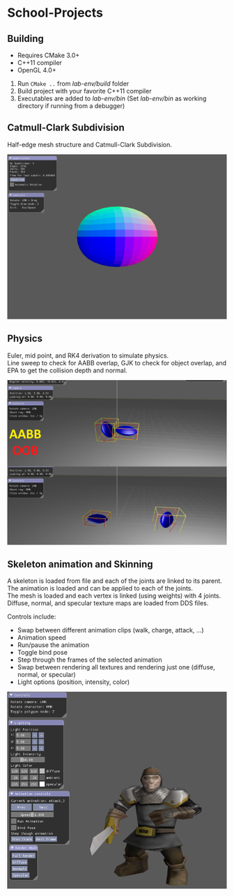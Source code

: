 # School-Projects

## Building
* Requires CMake 3.0+
* C++11 compiler
* OpenGL 4.0+

1. Run `CMake ..` from *lab-env/build* folder
2. Build project with your favorite C++11 compiler
3. Executables are added to *lab-env/bin* (Set *lab-env/bin* as working directory if running from a debugger)


## Catmull-Clark Subdivision
Half-edge mesh structure and Catmull-Clark Subdivision.

![Cube subdivided 3 times, normal map as texture](https://github.com/TotalHansson/School-Projects/blob/master/images/half-edge_mesh_CCSubdivision.png)

## Physics
Euler, mid point, and RK4 derivation to simulate physics.  
Line sweep to check for AABB overlap, GJK to check for object overlap, and EPA to get the collision depth and normal.

![Physics collision between two Go stones, AABB and OBB](https://github.com/TotalHansson/School-Projects/blob/master/images/s0009d_fysik.png)

## Skeleton animation and Skinning
A skeleton is loaded from file and each of the joints are linked to its parent.  
The animation is loaded and can be applied to each of the joints.  
The mesh is loaded and each vertex is linked (using weights) with 4 joints.  
Diffuse, normal, and specular texture maps are loaded from DDS files.

Controls include:
* Swap between different animation clips (walk, charge, attack, ...)
* Animation speed
* Run/pause the animation
* Toggle bind pose
* Step through the frames of the selected animation
* Swap between rendering all textures and rendering just one (diffuse, normal, or specular)
* Light options (position, intensity, color)

![Footman in begining of attack animation](https://github.com/TotalHansson/School-Projects/blob/master/images/footman_attack_animation.png)